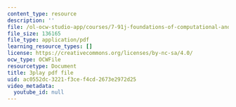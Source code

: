 ```yaml
---
content_type: resource
description: ''
file: /ol-ocw-studio-app/courses/7-91j-foundations-of-computational-and-systems-biology-spring-2014/ac0552dc3221f3cef4cd2673e2972d25_RBPcKbEvK3U.pdf
file_size: 136165
file_type: application/pdf
learning_resource_types: []
license: https://creativecommons.org/licenses/by-nc-sa/4.0/
ocw_type: OCWFile
resourcetype: Document
title: 3play pdf file
uid: ac0552dc-3221-f3ce-f4cd-2673e2972d25
video_metadata:
  youtube_id: null
---
```

